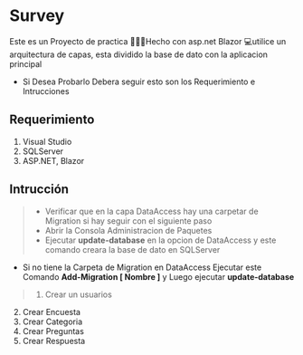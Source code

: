# **Survey**

 Este  es un Proyecto de practica 👨🏻‍💻Hecho con asp.net Blazor 💻utilice un arquitectura de capas, esta dividido la base de dato con la aplicacion principal 
 
* Si Desea Probarlo Debera seguir esto son los Requerimiento e Intrucciones

## Requerimiento
1. Visual Studio
2. SQLServer
3. ASP.NET, Blazor

## Intrucción

> - Verificar que en la capa DataAccess  hay una carpetar de Migration si hay seguir con el siguiente paso
> - Abrir la Consola Administracion de Paquetes
> - Ejecutar **update-database** en la opcion de DataAccess y este comando creara la base de dato en SQLServer
- Si no tiene la Carpeta de Migration en DataAccess Ejecutar este Comando **Add-Migration [ Nombre ]** y Luego ejecutar **update-database**

> 1. Crear un usuarios
2. Crear Encuesta
3. Crear Categoria
4. Crear Preguntas
5. Crear Respuesta

